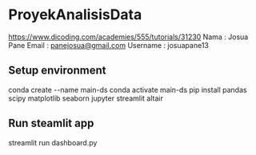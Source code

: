 # ProyekAnalisisData
https://www.dicoding.com/academies/555/tutorials/31230
Nama      : Josua Pane
Email     : panejosua@gmail.com
Username  : josuapane13

## Setup environment
conda create --name main-ds
conda activate main-ds
pip install pandas scipy matplotlib seaborn jupyter streamlit altair

## Run steamlit app
streamlit run dashboard.py
